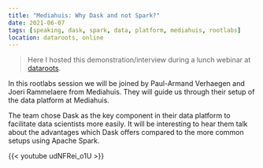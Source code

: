 ```yaml
---
title: "Mediahuis: Why Dask and not Spark?"
date: 2021-06-07
tags: [speaking, dask, spark, data, platform, mediahuis, rootlabs]
location: dataroots, online
---
```


> Here I hosted this demonstration/interview during a lunch webinar at [dataroots](https://dataroots.io).

In this rootlabs session we will be joined by Paul-Armand Verhaegen and Joeri Rammelaere from Mediahuis. They will guide us through their setup of the data platform at Mediahuis.

The team chose Dask as the key component in their data platform to facilitate data scientists more easily. It will be interesting to hear them talk about the advantages which Dask offers compared to the more common setups using Apache Spark.

{{< youtube udNFRei_o1U >}}
